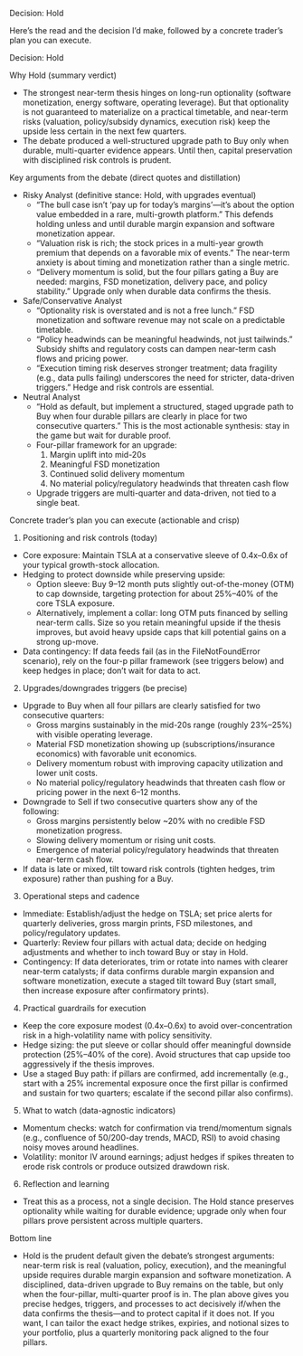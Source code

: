 Decision: Hold

Here’s the read and the decision I’d make, followed by a concrete trader’s plan you can execute.

Decision: Hold

Why Hold (summary verdict)
- The strongest near-term thesis hinges on long-run optionality (software monetization, energy software, operating leverage). But that optionality is not guaranteed to materialize on a practical timetable, and near-term risks (valuation, policy/subsidy dynamics, execution risk) keep the upside less certain in the next few quarters.
- The debate produced a well-structured upgrade path to Buy only when durable, multi-quarter evidence appears. Until then, capital preservation with disciplined risk controls is prudent.

Key arguments from the debate (direct quotes and distillation)
- Risky Analyst (definitive stance: Hold, with upgrades eventual)
  - “The bull case isn’t ‘pay up for today’s margins’—it’s about the option value embedded in a rare, multi-growth platform.” This defends holding unless and until durable margin expansion and software monetization appear.
  - “Valuation risk is rich; the stock prices in a multi-year growth premium that depends on a favorable mix of events.” The near-term anxiety is about timing and monetization rather than a single metric.
  - “Delivery momentum is solid, but the four pillars gating a Buy are needed: margins, FSD monetization, delivery pace, and policy stability.” Upgrade only when durable data confirms the thesis.
- Safe/Conservative Analyst
  - “Optionality risk is overstated and is not a free lunch.” FSD monetization and software revenue may not scale on a predictable timetable.
  - “Policy headwinds can be meaningful headwinds, not just tailwinds.” Subsidy shifts and regulatory costs can dampen near-term cash flows and pricing power.
  - “Execution timing risk deserves stronger treatment; data fragility (e.g., data pulls failing) underscores the need for stricter, data-driven triggers.” Hedge and risk controls are essential.
- Neutral Analyst
  - “Hold as default, but implement a structured, staged upgrade path to Buy when four durable pillars are clearly in place for two consecutive quarters.” This is the most actionable synthesis: stay in the game but wait for durable proof.
  - Four-pillar framework for an upgrade:
    1) Margin uplift into mid-20s
    2) Meaningful FSD monetization
    3) Continued solid delivery momentum
    4) No material policy/regulatory headwinds that threaten cash flow
  - Upgrade triggers are multi-quarter and data-driven, not tied to a single beat.

Concrete trader’s plan you can execute (actionable and crisp)

1) Positioning and risk controls (today)
- Core exposure: Maintain TSLA at a conservative sleeve of 0.4x–0.6x of your typical growth-stock allocation.
- Hedging to protect downside while preserving upside:
  - Option sleeve: Buy 9–12 month puts slightly out-of-the-money (OTM) to cap downside, targeting protection for about 25%–40% of the core TSLA exposure.
  - Alternatively, implement a collar: long OTM puts financed by selling near-term calls. Size so you retain meaningful upside if the thesis improves, but avoid heavy upside caps that kill potential gains on a strong up-move.
- Data contingency: If data feeds fail (as in the FileNotFoundError scenario), rely on the four-p pillar framework (see triggers below) and keep hedges in place; don’t wait for data to act.

2) Upgrades/downgrades triggers (be precise)
- Upgrade to Buy when all four pillars are clearly satisfied for two consecutive quarters:
  - Gross margins sustainably in the mid-20s range (roughly 23%–25%) with visible operating leverage.
  - Material FSD monetization showing up (subscriptions/insurance economics) with favorable unit economics.
  - Delivery momentum robust with improving capacity utilization and lower unit costs.
  - No material policy/regulatory headwinds that threaten cash flow or pricing power in the next 6–12 months.
- Downgrade to Sell if two consecutive quarters show any of the following:
  - Gross margins persistently below ~20% with no credible FSD monetization progress.
  - Slowing delivery momentum or rising unit costs.
  - Emergence of material policy/regulatory headwinds that threaten near-term cash flow.
- If data is late or mixed, tilt toward risk controls (tighten hedges, trim exposure) rather than pushing for a Buy.

3) Operational steps and cadence
- Immediate: Establish/adjust the hedge on TSLA; set price alerts for quarterly deliveries, gross margin prints, FSD milestones, and policy/regulatory updates.
- Quarterly: Review four pillars with actual data; decide on hedging adjustments and whether to inch toward Buy or stay in Hold.
- Contingency: If data deteriorates, trim or rotate into names with clearer near-term catalysts; if data confirms durable margin expansion and software monetization, execute a staged tilt toward Buy (start small, then increase exposure after confirmatory prints).

4) Practical guardrails for execution
- Keep the core exposure modest (0.4x–0.6x) to avoid over-concentration risk in a high-volatility name with policy sensitivity.
- Hedge sizing: the put sleeve or collar should offer meaningful downside protection (25%–40% of the core). Avoid structures that cap upside too aggressively if the thesis improves.
- Use a staged Buy path: if pillars are confirmed, add incrementally (e.g., start with a 25% incremental exposure once the first pillar is confirmed and sustain for two quarters; escalate if the second pillar also confirms).

5) What to watch (data-agnostic indicators)
- Momentum checks: watch for confirmation via trend/momentum signals (e.g., confluence of 50/200-day trends, MACD, RSI) to avoid chasing noisy moves around headlines.
- Volatility: monitor IV around earnings; adjust hedges if spikes threaten to erode risk controls or produce outsized drawdown risk.

6) Reflection and learning
- Treat this as a process, not a single decision. The Hold stance preserves optionality while waiting for durable evidence; upgrade only when four pillars prove persistent across multiple quarters.

Bottom line
- Hold is the prudent default given the debate’s strongest arguments: near-term risk is real (valuation, policy, execution), and the meaningful upside requires durable margin expansion and software monetization. A disciplined, data-driven upgrade to Buy remains on the table, but only when the four-pillar, multi-quarter proof is in. The plan above gives you precise hedges, triggers, and processes to act decisively if/when the data confirms the thesis—and to protect capital if it does not. If you want, I can tailor the exact hedge strikes, expiries, and notional sizes to your portfolio, plus a quarterly monitoring pack aligned to the four pillars.